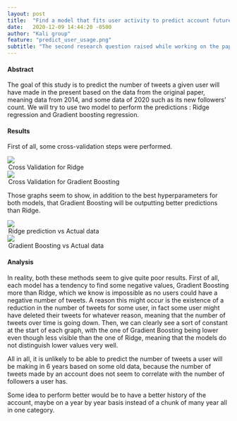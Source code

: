 ```yaml
---
layout: post
title:  "Find a model that fits user activity to predict account future"
date:   2020-12-09 14:44:20 -0500
author: "Kali group"
feature: "predict_user_usage.png"
subtitle: "The second research question raised while working on the paper and its dataset is : 'Can we predict the future activity of an account baised on the user data ?'. We wanted to find if such a model exists and what parameters determines this prediction."
---
```

<div>
<h4>Abstract</h4>
<p>
The goal of this study is to predict the number of tweets a given user will have made in the present based on the data from the original paper, meaning data from 2014, and some data of 2020 such as its new followers’ count. We will try to use two model to perform the predictions : Ridge regression and Gradient boosting regression. 
</p>
<h4>Results</h4>
<p>
First of all, some cross-validation steps were performed. 
</p>
<p>
<img src="{{ site.baseurl }}/assets/images/CrossValRidge.png" class="half_width" />
<legend>Cross Validation for Ridge</legend>
<img src="{{ site.baseurl }}/assets/images/CrossValGBR.png" class="half_width" />
<legend>Cross Validation for Gradient Boosting</legend>
</p>
<p>
Those graphs seem to show, in addition to the best hyperparameters for both models, that Gradient Boosting will be outputting better predictions than Ridge.
</p>
<p>
<img src="{{ site.baseurl }}/assets/images/rrpred.png" class="half_width" />
<legend>Ridge prediction vs Actual data</legend>
<img src="{{ site.baseurl }}/assets/images/gbrpred.png" class="half_width" />
<legend>Gradient Boosting vs Actual data</legend>
</p>
<p>
<h4>Analysis</h4>
<p>
In reality, both these methods seem to give quite poor results. First of all, each model has a tendency to find some negative values, Gradient Boosting more than Ridge, which we know is impossible as no users could have a negative number of tweets. A reason this might occur is the existence of a reduction in the number of tweets for some user, in fact some user might have deleted their tweets for whatever reason, meaning that the number of tweets over time is going down. Then, we can clearly see a sort of constant at the start of each graph, with the one of Gradient Boosting being lower even though less visible than the one of Ridge, meaning that the models do not distinguish lower values very well.

All in all, it is unlikely to be able to predict the number of tweets a user will be making in 6 years based on some old data, because the number of tweets made by an account does not seem to correlate with the number of followers a user has.

Some idea to perform better would be to have a better history of the account, maybe on a year by year basis instead of a chunk of many year all in one category.
</p>
</div>